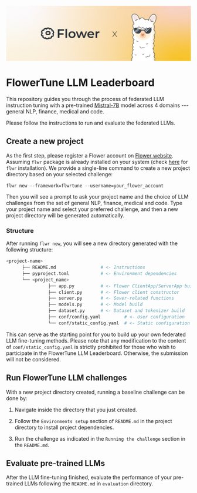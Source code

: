 ![](_static/flower_llm.jpg)

# FlowerTune LLM Leaderboard
This repository guides you through the process of federated LLM instruction tuning with a 
pre-trained [Mistral-7B](https://huggingface.co/mistralai/Mistral-7B-v0.3) model across 4 domains --- general NLP, finance, medical and code.

Please follow the instructions to run and evaluate the federated LLMs.


## Create a new project
As the first step, please register a Flower account on [Flower website](https://flower.ai/login).
Assuming `flwr` package is already installed on your system (check [here](https://flower.ai/docs/framework/how-to-install-flower.html) for `flwr` installation).
We provide a single-line command to create a new project directory based on your selected challenge:

```shell
flwr new --framework=flwrtune --username=your_flower_account
```

Then you will see a prompt to ask your project name and the choice of LLM challenges from the set of general NLP, finance, medical and code. 
Type your project name and select your preferred challenge, 
and then a new project directory will be generated automatically.


### Structure
After running `flwr new`, you will see a new directory generated with the following structure:

```bash
<project-name>
      ├── README.md                 # <- Instructions
      ├── pyproject.toml            # <- Environment dependencies
      └── <project_name>
                ├── app.py          # <- Flower ClientApp/ServerApp build
                ├── client.py       # <- Flower client constructor
                ├── server.py       # <- Sever-related functions
                ├── models.py       # <- Model build
                ├── dataset.py      # <- Dataset and tokenizer build
                ├── conf/config.yaml         # <- User configuration
                └── conf/static_config.yaml  # <- Static configuration   
```

This can serve as the starting point for you to build up your own federated LLM fine-tuning methods.
Please note that any modification to the content of `conf/static_config.yaml` is strictly prohibited for those who wish to participate in the FlowerTune LLM Leaderboard. 
Otherwise, the submission will not be considered.


## Run FlowerTune LLM challenges

With a new project directory created, running a baseline challenge can be done by:

1. Navigate inside the directory that you just created.


2. Follow the `Environments setup` section of `README.md` in the project directory to install project dependencies.


3. Run the challenge as indicated in the `Running the challenge` section in the `README.md`.


## Evaluate pre-trained LLMs
After the LLM fine-tuning finished, evaluate the performance of your pre-trained LLMs 
following the `README.md` in `evaluation` directory.
